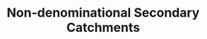 ---
schema: default
title: Non-denominational Secondary Catchments
organization: South Ayrshire Council
notes: Areas depicting catchment zones for non-denominational secondary schools
resources:

  - name: Non-denominational Secondary Catchments FEATURE LAYER
  - url: 
  - format: FEATURE LAYER

license: 
category:

  - boundaries

  - schools

  - education


  - 

maintainer: Tim Wisniewski
maintainer_email: tim@timwis.com
---